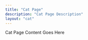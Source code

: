 ```yaml
---
title: "Cat Page"
description: "Cat Page Description"
layout: "cat"
---
```


Cat Page Content Goes Here
